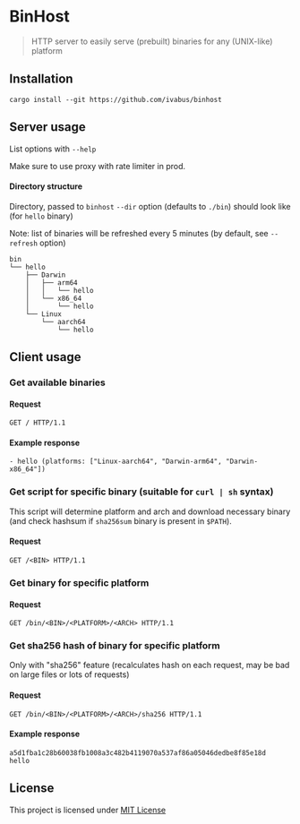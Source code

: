 # BinHost

> HTTP server to easily serve (prebuilt) binaries for any (UNIX-like) platform

## Installation

```shell
cargo install --git https://github.com/ivabus/binhost
```

## Server usage

List options with `--help`

Make sure to use proxy with rate limiter in prod.

#### Directory structure

Directory, passed to `binhost` `--dir` option (defaults to `./bin`) should look like (for `hello` binary)

Note: list of binaries will be refreshed every 5 minutes (by default, see `--refresh` option)

```tree
bin
└── hello
    ├── Darwin
    │   ├── arm64
    │   │   └── hello
    │   └── x86_64
    │       └── hello
    └── Linux
        └── aarch64
            └── hello
```

## Client usage

### Get available binaries

#### Request

```http request
GET / HTTP/1.1
```

#### Example response

```
- hello (platforms: ["Linux-aarch64", "Darwin-arm64", "Darwin-x86_64"])
```

### Get script for specific binary (suitable for `curl | sh` syntax)

This script will determine platform and arch and download necessary binary (and check hashsum if `sha256sum` binary is present in `$PATH`).

#### Request

```http request
GET /<BIN> HTTP/1.1
```

### Get binary for specific platform

#### Request

```http request
GET /bin/<BIN>/<PLATFORM>/<ARCH> HTTP/1.1
```

### Get sha256 hash of binary for specific platform

Only with "sha256" feature (recalculates hash on each request, may be bad on large files or lots of requests)

#### Request

```http request
GET /bin/<BIN>/<PLATFORM>/<ARCH>/sha256 HTTP/1.1
```

#### Example response

```text
a5d1fba1c28b60038fb1008a3c482b4119070a537af86a05046dedbe8f85e18d  hello
```

## License

This project is licensed under [MIT License](./LICENSE)